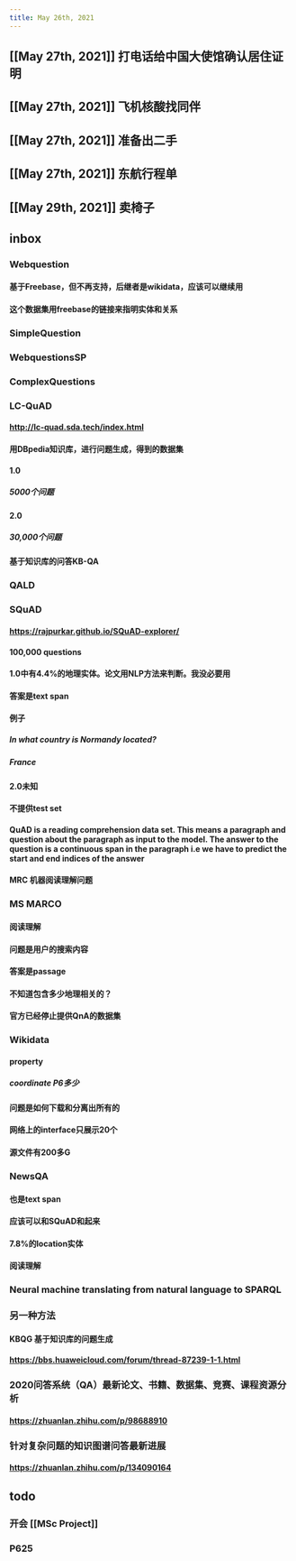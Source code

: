 ```yaml
---
title: May 26th, 2021
---
```


## [[May 27th, 2021]] 打电话给中国大使馆确认居住证明
## [[May 27th, 2021]] 飞机核酸找同伴
## [[May 27th, 2021]] 准备出二手
## [[May 27th, 2021]] 东航行程单
## [[May 29th, 2021]] 卖椅子
## inbox
### Webquestion
#### 基于Freebase，但不再支持，后继者是wikidata，应该可以继续用
#### 这个数据集用freebase的链接来指明实体和关系
### SimpleQuestion
### WebquestionsSP
### ComplexQuestions
### LC-QuAD
#### http://lc-quad.sda.tech/index.html
#### 用DBpedia知识库，进行问题生成，得到的数据集
#### 1.0
##### 5000个问题
#### 2.0
##### 30,000个问题
#### 基于知识库的问答KB-QA
### QALD
####
### SQuAD
#### https://rajpurkar.github.io/SQuAD-explorer/
#### 100,000 questions
#### 1.0中有4.4%的地理实体。论文用NLP方法来判断。我没必要用
#### 答案是text span
#### 例子
##### In what country is Normandy located?
##### France
#### 2.0未知
#### 不提供test set
#### QuAD is a reading comprehension data set. This means a paragraph and question about the paragraph as input to the model. The answer to the question is a continuous span in the paragraph i.e we have to predict the start and end indices of the answer
#### MRC 机器阅读理解问题
### MS MARCO
#### 阅读理解
#### 问题是用户的搜索内容
#### 答案是passage
#### 不知道包含多少地理相关的？
#### 官方已经停止提供QnA的数据集
### Wikidata
#### property
##### coordinate P6多少
#### 问题是如何下载和分离出所有的
#### 网络上的interface只展示20个
#### 源文件有200多G
### NewsQA
#### 也是text span
#### 应该可以和SQuAD和起来
#### 7.8%的location实体
#### 阅读理解
### Neural machine translating from natural language to SPARQL
### 另一种方法
#### KBQG 基于知识库的问题生成
#### https://bbs.huaweicloud.com/forum/thread-87239-1-1.html
### 2020问答系统（QA）最新论文、书籍、数据集、竞赛、课程资源分析
#### https://zhuanlan.zhihu.com/p/98688910
### 针对复杂问题的知识图谱问答最新进展
#### https://zhuanlan.zhihu.com/p/134090164
## todo
### 开会 [[MSc Project]]
### P625
